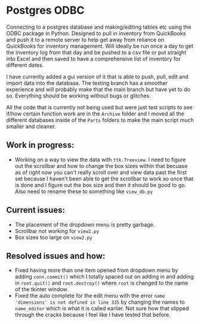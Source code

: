 # Postgres ODBC

Connecting to a postgres database and making/editing tables etc using the ODBC package in Python. Designed to pull in inventory from QuickBooks and push it to a remote server to help get away from reliance on QuickBooks for inventory management. Will ideally be run once a day to get the inventory log from that day and be pushed to a csv file or put straight into Excel and then saved to have a comprehensive list of inventory for different dates.

I have currently added a gui version of it that is able to push, pull, edit and import data into the database. The testing branch has a smoother experience and will probably make that the main branch but have yet to do so. Everything should be working without bugs or glitches.

All the code that is currently not being used but were just test scripts to see if/how certain function work are in the `Archive` folder and I moved all the different databases inside of the `Parts` folders to make the main script much smaller and cleaner. 

## Work in progress:
- Working on a way to view the data with `ttk.Treeview`. I need to figure out the scrollbar and how to change the box sizes within that becuase as of right now you can't really scroll over and view data past the first set because I haven't been able to get the scrollbar to work so once that is done and I figure out the box size and then it should be good to go. Also need to rename these to something like `view_db.py`

## Current issues:
- The placement of the dropdown menu is pretty garbage.
- Scrollbar not working for `view2.py`
- Box sizes too large on `view2.py`

## Resolved issues and how:
 - Fixed having more than one item opened from dropdown menu by adding `conn.commit()` which I totally spaced out on adding in and adding in `root.quit()` and `root.destroy()` where `root` is changed to the name of the tkinter window.
 - Fixed the auto complete for the edit menu with the error `name 'dimensions' is not defined in line 335` by changing the names to `name_editor` which is what it is called earlier. Not sure how that slipped through the cracks because I feel like I have tested that before.
